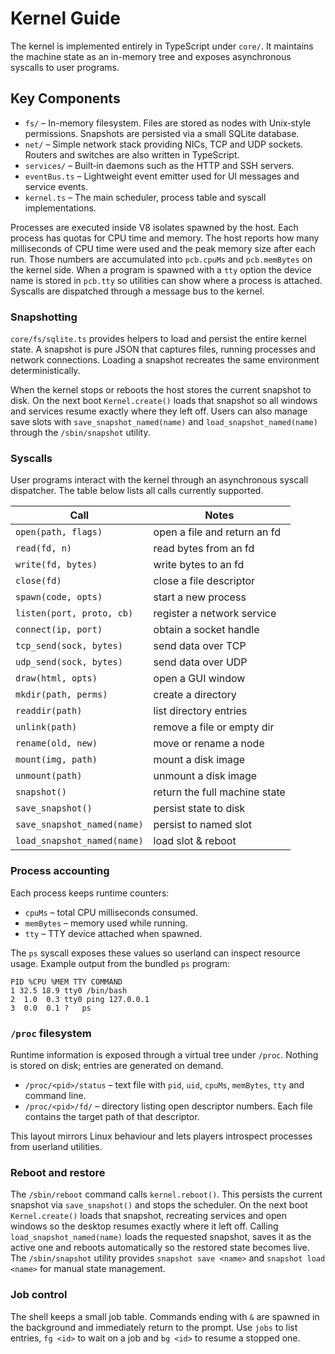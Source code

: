 # Kernel Guide

The kernel is implemented entirely in TypeScript under `core/`. It maintains the machine state as an in-memory tree and exposes asynchronous syscalls to user programs.

## Key Components

- `fs/` – In-memory filesystem. Files are stored as nodes with Unix‑style permissions. Snapshots are persisted via a small SQLite database.
- `net/` – Simple network stack providing NICs, TCP and UDP sockets. Routers and switches are also written in TypeScript.
- `services/` – Built‑in daemons such as the HTTP and SSH servers.
- `eventBus.ts` – Lightweight event emitter used for UI messages and service events.
- `kernel.ts` – The main scheduler, process table and syscall implementations.

Processes are executed inside V8 isolates spawned by the host. Each process has
quotas for CPU time and memory. The host reports how many milliseconds of CPU
time were used and the peak memory size after each run. Those numbers are
accumulated into `pcb.cpuMs` and `pcb.memBytes` on the kernel side. When a
program is spawned with a `tty` option the device name is stored in `pcb.tty` so
utilities can show where a process is attached. Syscalls are dispatched through
a message bus to the kernel.

### Snapshotting

`core/fs/sqlite.ts` provides helpers to load and persist the entire kernel state. A snapshot is pure JSON that captures files, running processes and network connections. Loading a snapshot recreates the same environment deterministically.

When the kernel stops or reboots the host stores the current snapshot to disk. On the next boot `Kernel.create()` loads that snapshot so all windows and services resume exactly where they left off. Users can also manage save slots with `save_snapshot_named(name)` and `load_snapshot_named(name)` through the `/sbin/snapshot` utility.

### Syscalls

User programs interact with the kernel through an asynchronous syscall dispatcher. The table below lists all calls currently supported.

| Call | Notes |
| ---- | ----- |
| `open(path, flags)` | open a file and return an fd |
| `read(fd, n)` | read bytes from an fd |
| `write(fd, bytes)` | write bytes to an fd |
| `close(fd)` | close a file descriptor |
| `spawn(code, opts)` | start a new process |
| `listen(port, proto, cb)` | register a network service |
| `connect(ip, port)` | obtain a socket handle |
| `tcp_send(sock, bytes)` | send data over TCP |
| `udp_send(sock, bytes)` | send data over UDP |
| `draw(html, opts)` | open a GUI window |
| `mkdir(path, perms)` | create a directory |
| `readdir(path)` | list directory entries |
| `unlink(path)` | remove a file or empty dir |
| `rename(old, new)` | move or rename a node |
| `mount(img, path)` | mount a disk image |
| `unmount(path)` | unmount a disk image |
| `snapshot()` | return the full machine state |
| `save_snapshot()` | persist state to disk |
| `save_snapshot_named(name)` | persist to named slot |
| `load_snapshot_named(name)` | load slot & reboot |

### Process accounting

Each process keeps runtime counters:

- `cpuMs` – total CPU milliseconds consumed.
- `memBytes` – memory used while running.
- `tty` – TTY device attached when spawned.

The `ps` syscall exposes these values so userland can inspect resource usage.
Example output from the bundled `ps` program:

```
PID %CPU %MEM TTY COMMAND
1 32.5 18.9 tty0 /bin/bash
2  1.0  0.3 tty0 ping 127.0.0.1
3  0.0  0.1 ?   ps
```

### `/proc` filesystem

Runtime information is exposed through a virtual tree under `/proc`. Nothing is
stored on disk; entries are generated on demand.

- `/proc/<pid>/status` – text file with `pid`, `uid`, `cpuMs`, `memBytes`, `tty`
  and command line.
- `/proc/<pid>/fd/` – directory listing open descriptor numbers. Each file
  contains the target path of that descriptor.

This layout mirrors Linux behaviour and lets players introspect processes from
userland utilities.

### Reboot and restore

The `/sbin/reboot` command calls `kernel.reboot()`. This persists the current
snapshot via `save_snapshot()` and stops the scheduler. On the next boot
`Kernel.create()` loads that snapshot, recreating services and open windows so
the desktop resumes exactly where it left off. Calling
`load_snapshot_named(name)` loads the requested snapshot, saves it as the active
one and reboots automatically so the restored state becomes live.
The `/sbin/snapshot` utility provides `snapshot save <name>` and `snapshot load <name>` for manual state management.

### Job control

The shell keeps a small job table. Commands ending with `&` are spawned in the
background and immediately return to the prompt. Use `jobs` to list entries,
`fg <id>` to wait on a job and `bg <id>` to resume a stopped one.
